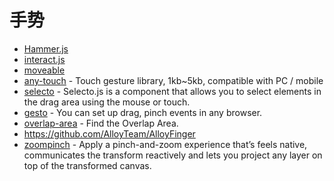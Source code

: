 # 手势

- [Hammer.js](https://hammerjs.github.io/)
- [interact.js](https://github.com/taye/interact.js)
- [moveable](https://github.com/daybrush/moveable)
- [any-touch](https://github.com/any86/any-touch) - Touch gesture library, 1kb~5kb, compatible with PC / mobile
- [selecto](https://github.com/daybrush/selecto) - Selecto.js is a component that allows you to select elements in the drag area using the mouse or touch.
- [gesto](https://github.com/daybrush/gesto) - You can set up drag, pinch events in any browser.
- [overlap-area](https://github.com/daybrush/overlap-area) - Find the Overlap Area.
- https://github.com/AlloyTeam/AlloyFinger
- [zoompinch](https://github.com/ElyaConrad/zoompinch) - Apply a pinch-and-zoom experience that’s feels native, communicates the transform reactively and lets you project any layer on top of the transformed canvas.
